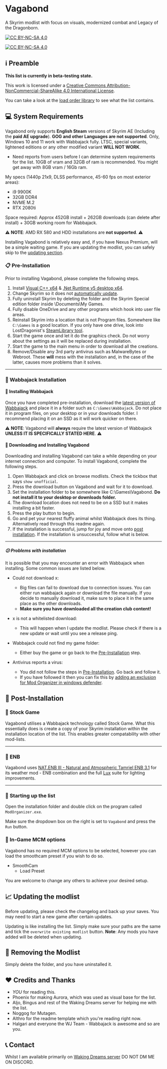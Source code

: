 # Vagabond
A Skyrim modlist with focus on visuals, modernized combat and Legacy of the Dragonborn.

[![CC BY-NC-SA 4.0][cc-by-nc-sa-shield]][cc-by-nc-sa]

[![CC BY-NC-SA 4.0][cc-by-nc-sa-image]][cc-by-nc-sa]

[cc-by-nc-sa]: http://creativecommons.org/licenses/by-nc-sa/4.0/
[cc-by-nc-sa-image]: https://licensebuttons.net/l/by-nc-sa/4.0/88x31.png
[cc-by-nc-sa-shield]: https://img.shields.io/badge/License-CC%20BY--NC--SA%204.0-lightgrey.svg

## :information_source: Preamble

**This list is currently in beta-testing state.**

This work is licensed under a [Creative Commons Attribution-NonCommercial-ShareAlike 4.0 International License][cc-by-nc-sa].

You can take a look at the [load order library](https://loadorderlibrary.com/lists/vagabond) to see what the list contains.

## :computer: System Requirements

Vagabond only supports **English Steam** versions of Skyrim AE (Including the **paid AE upgrade**). **GOG and other Languages are not supported**.
Only, Windows 10 and 11 work with Wabbajack fully. LTSC, special variants, lightened editions or any other modified variant **WILL NOT WORK**.

- Need reports from users before I can determine system requirements for the list. 10GB of vram and 32GB of ram is recommended. You might get away with 8GB vram / 16Gb ram.

My specs (1440p 21x9, DLSS performance, 45-60 fps on most exterior areas):

- i9 9900K
- 32GB DDR4
- NVME M.2
- RTX 2080ti

Space required: Approx 452GB install + 262GB downloads (can delete after install) + 30GB working room for Wabbajack.

:warning: **NOTE**: AMD RX 580 and HDD installations are **not supported**. :warning:

Installing Vagabond is relatively easy and, if you have Nexus Premium, will be a simple waiting game. If you are updating the modlist, you can safely skip to the [updating section](#updating).

### :clipboard: Pre-Installation

Prior to installing Vagabond, please complete the following steps.

1. Install [Visual C++ x64](https://aka.ms/vs/16/release/vc_redist.x64.exe) & [.Net Runtime v5 desktop x64](https://dotnet.microsoft.com/download/dotnet/5.0/runtime).
2. Change Skyrim so it does not [automatically update](https://help.steampowered.com/en/faqs/view/71AB-698D-57EB-178C#disable).
3. Fully uninstall Skyrim by deleting the folder and the Skyrim Special edition folder inside \Documents\My Games\.
4. Fully disable OneDrive and any other programs which hook into user file areas.
5. Reinstall Skyrim into a location that is not Program files. Somewhere like `C:\Games` is a good location. If you only have one drive, look into LostDragonist's [SteamLibrary tool](https://github.com/LostDragonist/steam-library-setup-tool/wiki/Usage-Guide).
6. Start the game once and let it do the graphics check. Do not worry about the settings as it will be replaced during installation.
7. Start the game to the main menu in order to download all the creations.
8. Remove/Disable any 3rd party antivirus such as MalwareBytes or Webroot. These **will** mess with the installation and, in the case of the latter, causes more problems than it solves.

***

### :page_with_curl: Wabbajack Installation

#### :scroll: Installing Wabbajack

Once you have completed pre-installation, download the [latest version of Wabbajack]((https://github.com/wabbajack-tools/wabbajack/releases)) and place it in a folder such as `C:\Games\Wabbajack`. Do not place it in program files, on your desktop or in your downloads folder. I recommend placing it on an SSD as it will work quicker on there.

:warning: **NOTE**: Vagabond will **always** require the latest version of Wabbajack **UNLESS IT IS SPECIFICALLY STATED HERE**. :warning:

#### :open_file_folder: Downloading and Installing Vagabond

Downloading and installing Vagabond can take a while depending on your internet connection and computer. To install Vagabond, complete the following steps.

1. Open Wabbajack and click on browse modlists. Check the tickbox that says `show unofficial`.
2. Press the download button on Vagabond and wait for it to download.
3. Set the installation folder to be somewhere like C:\Games\Vagabond. **Do not install it to your desktop or downloads folder.**
4. The download location does not need to be on a SSD but it makes installing a bit faster.
5. Press the play button to begin.
6. Go and pet your nearest fluffy animal whilst Wabbajack does its thing. Alternatively read through this readme again.
7. If the installation is successful, jump for joy and move onto [post installation](#post-installation). If the installation is unsuccessful, follow what is below.

***

##### :confused: Problems with installation

It is possible that you may encounter an error with Wabbajack when installing. Some common issues are listed below.

- Could not download x:
	- Big files can fail to download due to connection issues. You can either run wabbajack again or download the file manually. If you decide to manually download it, make sure to place it in the same place as the other downloads.
	- **Make sure you have downloaded all the creation club content!**

- x is not a whitelisted download:

	 - This will happen when I update the modlist. Please check if there is a new update or wait until you see a release ping.

- Wabbajack could not find my game folder:

	- Either buy the game or go back to the [Pre-Installation](#pre-installation) step.

- Antivirus reports a virus:
	- You did not follow the steps in [Pre-Installation](#pre-installation). Go back and follow it.
	- If you have followed it then you can fix this by [adding an exclusion for Mod Organizer in windows defender](https://www.thewindowsclub.com/exclude-a-folder-from-windows-security-scan).

## :floppy_disk: Post-Installation

### :file_folder: Stock Game

Vagabond utilises a Wabbajack technology called Stock Game. What this essentially does is create a copy of your Skyrim installation within the installation location of the list. This enables greater compatability with other mod-lists.

***

### :telescope: ENB

Vagabond uses [NAT.ENB III - Natural and Atmospheric Tamriel ENB 3.1](https://www.nexusmods.com/skyrimspecialedition/mods/27141) for its weather mod - ENB combination and the full [Lux](https://www.nexusmods.com/skyrimspecialedition/mods/43158) suite for lighting improvements.

***

### :runner:  Starting up the list
Open the installation folder and double click on the program called `ModOrganizer.exe`. 

Make sure the dropdown box on the right is set to `Vagabond` and press the `Run` button.

### :bookmark: In-Game MCM options

Vagabond has no required MCM options to be selected, however you can load the smoothcam preset if you wish to do so.

- SmoothCam
	- Load Preset

You are welcome to change any others to achieve your desired setup.

## :chart_with_upwards_trend: Updating the modlist

Before updating, please check the changelog and back up your saves. You may need to start a new game after certain updates.

Updating is like installing the list. Simply make sure your paths are the same and tick the `overwrite existing modlist` button. **Note**: Any mods you have added will be deleted when updating.

## :put_litter_in_its_place: Removing the Modlist
Simply delete the folder, and you have uninstalled it.

## :hearts: Credits and Thanks

- _YOU_ for reading this.
- Phoenix for making Aurora, which was used as visual base for the list.
- Aljo, Bingus and rest of the Waking Dreams server for helping me with the list.
- Noggog for Mutagen.
- Althro for the readme template which you're reading right now.
- Halgari and everyone the WJ Team - Wabbajack is awesome and so are you.

## :telephone_receiver: Contact

Whilst I am available primarily on [Waking Dreams server](https://discord.gg/wakingdreams) DO NOT DM ME ON DISCORD.
